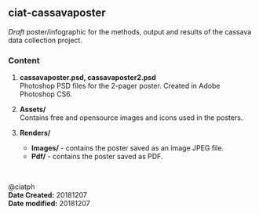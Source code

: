## ciat-cassavaposter

*Draft* poster/infographic for the methods, output and results of the cassava data collection project.

### Content

1. **cassavaposter.psd, cassavaposter2.psd** <br>
	Photoshop PSD files for the 2-pager poster. Created in Adobe Photoshop CS6.

2. **Assets/** <br>
	Contains free and opensource images and icons used in the posters.

3. **Renders/** <br>
	- **Images/** - contains the poster saved as an image JPEG file.
	- **Pdf/** - contains the poster saved as PDF.

<br>

@ciatph <br>
**Date Created:** 20181207 <br>
**Date modified:** 20181207 